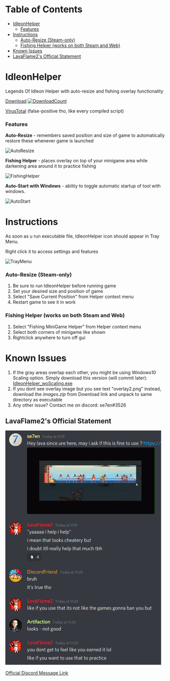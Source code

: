 # Table of Contents
- [IdleonHelper](#idleonhelper)
    + [Features](#features)
- [Instructions](#instructions)
    + [Auto-Resize (Steam-only)](#auto-resize--steam-only-)
    + [Fishing Helper (works on both Steam and Web)](#fishing-helper--works-on-both-steam-and-web-)
- [Known Issues](#known-issues)
- [LavaFlame2's Official Statement](#lavaflame2s-official-statement)

# IdleonHelper
Legends Of Idleon Helper with auto-resize and fishing overlay functionality

[Download](https://github.com/se7enek/IdleonHelper/releases/tag/v.1.0.0)    [![DownloadCount](https://img.shields.io/github/downloads/se7enek/IdleonHelper/total.svg)](https://github.com/se7enek/IdleonHelper/releases/tag/v.1.0.0)

[VirusTotal](https://www.virustotal.com/gui/file/0f9c17bafcb61b6cfb7426aa52287ad433924dd3668db8676455a17d6b4f6081/detection) (false-positive tho, like every compiled script)


### Features


**Auto-Resize** - remembers saved position and size of game to automatically restore these whenever game is launched

![AutoResize](https://i.imgur.com/FMV2YOP.gif)

**Fishing Helper** - places overlay on top of your minigame area while darkening area around it to practice fishing

![FishingHelper](https://i.imgur.com/VzhVHag.gif)

**Auto-Start with Windows** - ability to toggle automatic startup of tool with windows.

![AutoStart](https://i.imgur.com/MyGHC6H.png)


# Instructions

As soon as u run executable file, IdleonHelper icon should appear in Tray Menu.

Right click it to access settings and features

![TrayMenu](https://i.imgur.com/0g6cHnf.png)

### Auto-Resize (Steam-only)
1) Be sure to run IdleonHelper before running game
2) Set your desired size and position of game
3) Select "Save Current Position" from Helper context menu
4) Restart game to see it in work

### Fishing Helper (works on both Steam and Web)
1) Select "Fishing MiniGame Helper" from Helper context menu
2) Select both corners of minigame like shown
3) Rightclick anywhere to turn off gui


# Known Issues

1) If the gray areas overlap each other, you might be using Windows10 Scaling option. Simply download this version (will commit later): [IdleonHelper_woScaling.exe](https://cdn.discordapp.com/attachments/860959133552738305/861733211050213456/IdleonHelper_woScaling.exe)
2) If you dont see overlay image but you see text "overlay2.png" instead, download the *images.zip* from Download link and unpack to same directory as executable
3) Any other issue? Contact me on discord: se7en#3526



## LavaFlame2's Official Statement

![LavaStatement](https://github.com/se7enek/IdleonHelper/blob/main/LavaFlame2_Statement.png?raw=true)

[Official Discord Message Link](https://discord.com/channels/437797104786604034/738868424813445172/861536797221715968)

